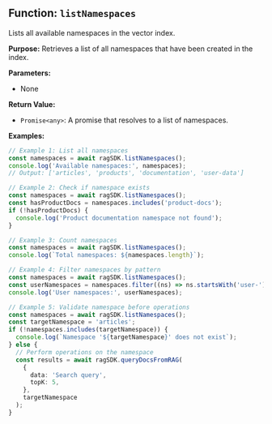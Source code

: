 ## Function: `listNamespaces`

Lists all available namespaces in the vector index.

**Purpose:**
Retrieves a list of all namespaces that have been created in the index.

**Parameters:**

- None

**Return Value:**

- `Promise<any>`: A promise that resolves to a list of namespaces.

**Examples:**

```typescript
// Example 1: List all namespaces
const namespaces = await ragSDK.listNamespaces();
console.log('Available namespaces:', namespaces);
// Output: ['articles', 'products', 'documentation', 'user-data']

// Example 2: Check if namespace exists
const namespaces = await ragSDK.listNamespaces();
const hasProductDocs = namespaces.includes('product-docs');
if (!hasProductDocs) {
  console.log('Product documentation namespace not found');
}

// Example 3: Count namespaces
const namespaces = await ragSDK.listNamespaces();
console.log(`Total namespaces: ${namespaces.length}`);

// Example 4: Filter namespaces by pattern
const namespaces = await ragSDK.listNamespaces();
const userNamespaces = namespaces.filter((ns) => ns.startsWith('user-'));
console.log('User namespaces:', userNamespaces);

// Example 5: Validate namespace before operations
const namespaces = await ragSDK.listNamespaces();
const targetNamespace = 'articles';
if (!namespaces.includes(targetNamespace)) {
  console.log(`Namespace '${targetNamespace}' does not exist`);
} else {
  // Perform operations on the namespace
  const results = await ragSDK.queryDocsFromRAG(
    {
      data: 'Search query',
      topK: 5,
    },
    targetNamespace
  );
}
```
